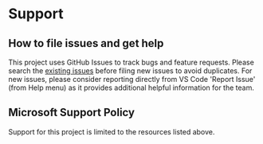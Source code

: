 # Support

## How to file issues and get help  

This project uses GitHub Issues to track bugs and feature requests. Please search the [existing 
issues](https://github.com/microsoft/vscode-dotnettools/issues) before filing new issues to avoid duplicates.  For new issues, please consider reporting directly from VS Code 'Report Issue' (from Help menu) as it provides additional helpful information for the team.

## Microsoft Support Policy

Support for this project is limited to the resources listed above.

